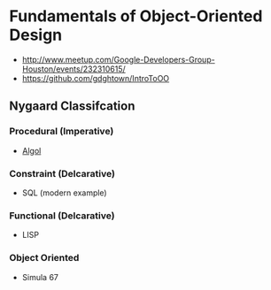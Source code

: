 # Fundamentals of Object-Oriented Design
-  http://www.meetup.com/Google-Developers-Group-Houston/events/232310615/
-  https://github.com/gdghtown/IntroToOO

## Nygaard Classifcation
### Procedural (Imperative)
-  [Algol](https://en.wikipedia.org/wiki/ALGOL)

### Constraint (Delcarative)
-  SQL (modern example)

### Functional (Delcarative)
-  LISP

### Object Oriented
-  Simula 67
